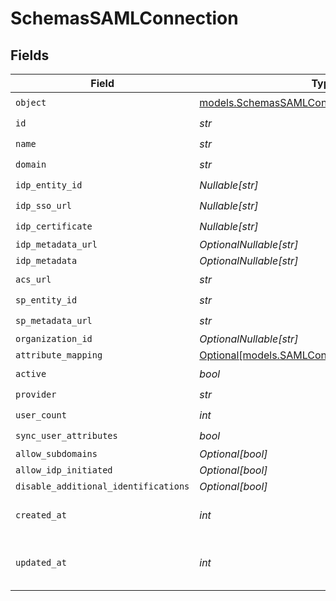 # SchemasSAMLConnection


## Fields

| Field                                                                                          | Type                                                                                           | Required                                                                                       | Description                                                                                    |
| ---------------------------------------------------------------------------------------------- | ---------------------------------------------------------------------------------------------- | ---------------------------------------------------------------------------------------------- | ---------------------------------------------------------------------------------------------- |
| `object`                                                                                       | [models.SchemasSAMLConnectionObject](../models/schemassamlconnectionobject.md)                 | :heavy_check_mark:                                                                             | N/A                                                                                            |
| `id`                                                                                           | *str*                                                                                          | :heavy_check_mark:                                                                             | N/A                                                                                            |
| `name`                                                                                         | *str*                                                                                          | :heavy_check_mark:                                                                             | N/A                                                                                            |
| `domain`                                                                                       | *str*                                                                                          | :heavy_check_mark:                                                                             | N/A                                                                                            |
| `idp_entity_id`                                                                                | *Nullable[str]*                                                                                | :heavy_check_mark:                                                                             | N/A                                                                                            |
| `idp_sso_url`                                                                                  | *Nullable[str]*                                                                                | :heavy_check_mark:                                                                             | N/A                                                                                            |
| `idp_certificate`                                                                              | *Nullable[str]*                                                                                | :heavy_check_mark:                                                                             | N/A                                                                                            |
| `idp_metadata_url`                                                                             | *OptionalNullable[str]*                                                                        | :heavy_minus_sign:                                                                             | N/A                                                                                            |
| `idp_metadata`                                                                                 | *OptionalNullable[str]*                                                                        | :heavy_minus_sign:                                                                             | N/A                                                                                            |
| `acs_url`                                                                                      | *str*                                                                                          | :heavy_check_mark:                                                                             | N/A                                                                                            |
| `sp_entity_id`                                                                                 | *str*                                                                                          | :heavy_check_mark:                                                                             | N/A                                                                                            |
| `sp_metadata_url`                                                                              | *str*                                                                                          | :heavy_check_mark:                                                                             | N/A                                                                                            |
| `organization_id`                                                                              | *OptionalNullable[str]*                                                                        | :heavy_minus_sign:                                                                             | N/A                                                                                            |
| `attribute_mapping`                                                                            | [Optional[models.SAMLConnectionAttributeMapping]](../models/samlconnectionattributemapping.md) | :heavy_minus_sign:                                                                             | N/A                                                                                            |
| `active`                                                                                       | *bool*                                                                                         | :heavy_check_mark:                                                                             | N/A                                                                                            |
| `provider`                                                                                     | *str*                                                                                          | :heavy_check_mark:                                                                             | N/A                                                                                            |
| `user_count`                                                                                   | *int*                                                                                          | :heavy_check_mark:                                                                             | N/A                                                                                            |
| `sync_user_attributes`                                                                         | *bool*                                                                                         | :heavy_check_mark:                                                                             | N/A                                                                                            |
| `allow_subdomains`                                                                             | *Optional[bool]*                                                                               | :heavy_minus_sign:                                                                             | N/A                                                                                            |
| `allow_idp_initiated`                                                                          | *Optional[bool]*                                                                               | :heavy_minus_sign:                                                                             | N/A                                                                                            |
| `disable_additional_identifications`                                                           | *Optional[bool]*                                                                               | :heavy_minus_sign:                                                                             | N/A                                                                                            |
| `created_at`                                                                                   | *int*                                                                                          | :heavy_check_mark:                                                                             | Unix timestamp of creation.<br/>                                                               |
| `updated_at`                                                                                   | *int*                                                                                          | :heavy_check_mark:                                                                             | Unix timestamp of last update.<br/>                                                            |